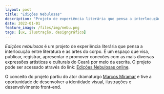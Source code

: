 ```yaml
---
layout: post
title: "Edições Nebulosas"
description: "Projeto de experiência literária que pensa a interlocução entre literatura e as artes do corpo."
date: 2022-01-01
feature_image: /files/img/nebu.png
tags: [ux, ilustração, designgráfico]
---
```




_Edições nebulosas_ é um projeto de experiência literária que pensa a interlocução entre literatura e as artes do corpo. É um espaço que visa, publicar, registrar, apresentar e promover conexões com as mais diversas expressões artísticas e culturais do Ceará por meio da escrita. O projeto pode ser acessado através do link: [Edições Nebulosas online](https://edicoesnebulosas.github.io/).

<!--more-->

O conceito do projeto partiu do ator dramaturgo [Marcos Miramar](instagram.com/omarcosmiramar/) e tive a oportunidade de desenvolver a identidade visual, ilustrações e desenvolvimento front-end.

